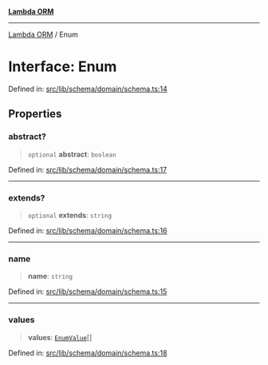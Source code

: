 [**Lambda ORM**](../README.md)

***

[Lambda ORM](../README.md) / Enum

# Interface: Enum

Defined in: [src/lib/schema/domain/schema.ts:14](https://github.com/lambda-orm/lambdaorm-base/blob/54d568062b637a6aed5442a048b140146d1f573b/src/lib/schema/domain/schema.ts#L14)

## Properties

### abstract?

> `optional` **abstract**: `boolean`

Defined in: [src/lib/schema/domain/schema.ts:17](https://github.com/lambda-orm/lambdaorm-base/blob/54d568062b637a6aed5442a048b140146d1f573b/src/lib/schema/domain/schema.ts#L17)

***

### extends?

> `optional` **extends**: `string`

Defined in: [src/lib/schema/domain/schema.ts:16](https://github.com/lambda-orm/lambdaorm-base/blob/54d568062b637a6aed5442a048b140146d1f573b/src/lib/schema/domain/schema.ts#L16)

***

### name

> **name**: `string`

Defined in: [src/lib/schema/domain/schema.ts:15](https://github.com/lambda-orm/lambdaorm-base/blob/54d568062b637a6aed5442a048b140146d1f573b/src/lib/schema/domain/schema.ts#L15)

***

### values

> **values**: [`EnumValue`](EnumValue.md)[]

Defined in: [src/lib/schema/domain/schema.ts:18](https://github.com/lambda-orm/lambdaorm-base/blob/54d568062b637a6aed5442a048b140146d1f573b/src/lib/schema/domain/schema.ts#L18)
